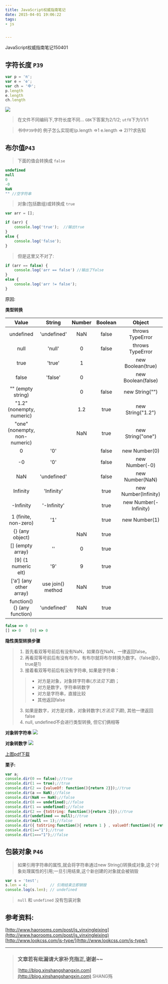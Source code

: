 ```yaml
---
title: JavaScript权威指南笔记
date: 2015-04-01 19:06:22
tags:
- js


---
```


JavaScript权威指南笔记150401
<!-- more -->



## 字符长度 `P39`

```js
var p = 'π';
var e = 'e';
var ch = '中';
p.length
e.length
ch.length
```

![](https://raw.githubusercontent.com/xinshangshangxin/hexo-blog/gh-pages/img/Definitive_Guide_js/str_len.png)
> 在文件不同编码下,字符长度不同...
> `GBK`下答案为2/1/2; `utf8`下为1/1/1

> 书中`P39`中的 例子怎么实现呢(p.length =>1  e.length => 2)??求告知

## 布尔值`P43`

> 下面的值会转换成 `false`

```js
undefined
null
0
-0
NaN
"" //空字符串
```
> 对象(包括数组)或转换成 `true`

```js
var arr = [];

if (arr) {
    console.log('true');  //输出true
}
else {
    console.log('false');
}
```
> 但是这里又不对了:

```js
if (arr == false) {
    console.log('arr == false') //输出了false
}
else {
    console.log('arr != false');
}
```

原因:


**类型转换**

Value       | String    |	Number|	Boolean	| Object 
:------:    |:-----:    |:-----: |:------: |:-------:
undefined   |'undefined' |	NaN	|false	|throws TypeError
null	    |'null'	|0	|false	|throws TypeError
true	|'true'	    |1	 ||	new Boolean(true)|
false	|'false'	|0	 ||	new Boolean(false)|
"" (empty string)|	 	|0	|false	|new String("")
"1.2" (nonempty, numeric)|	 	|1.2|	true|	new String("1.2")
"one" (nonempty, non-numeric)|	 	|NaN	|true	|new String("one")
0	|'0'	 ||	false|	new Number(0)|
-0	|'0'	 ||	false|	new Number(-0)
NaN	|'undefined'	 ||	false	|new Number(NaN)
Infinity|	'Infinity'	 ||	true|	new Number(Infinity)
-Infinity|	'-Infinity'	 ||	true|	new Number(-Infinity)
1 (finite, non-zero)|	'1'	 ||	true|	new Number(1)
{} (any object)	 ||	NaN	|true	 
[] (empty array)|	''	|0|	true	 
[9] (1 numeric elt)	|'9'	|9	|true	 
[‘a’] (any other array)|	use join() method|	NaN	|true	 
function(){} (any function)	|'undefined'|	NaN|	true	 


```js
false => 0
[] => 0    [0] => 0
```

**隐性类型转换步骤**
> 1. 首先看双等号前后有没有NaN，如果存在NaN，一律返回false。
> 2. 再看双等号前后有没有布尔，有布尔就将布尔转换为数字。（false是0，true是1）
> 3. 接着看双等号前后有没有字符串, 如果是字符串：
>> - 对方是对象，对象转字符串(*方法见下面*)；
>> - 对方是数字，字符串转数字
>> - 对方是字符串，直接比较
>> - 其他返回false
> 3. 如果是数字，对方是对象，对象转数字(*方法见下面*), 其他一律返回false
> 4. null, undefined不会进行类型转换, 但它们俩相等


**对象转字符串**
![](https://raw.githubusercontent.com/xinshangshangxin/hexo-blog/gh-pages/img/Definitive_Guide_js/obj2str.png)

**对象转数字**
![](https://raw.githubusercontent.com/xinshangshangxin/hexo-blog/gh-pages/img/Definitive_Guide_js/obj2nu.png)

[上图pdf下载](https://raw.githubusercontent.com/xinshangshangxin/hexo-blog/gh-pages/other/Definitive_Guide_js/obj2nu_str.pdf)


**栗子:**
```js
var a;
console.dir(0 == false);//true
console.dir(1 == true);//true
console.dir(2 == {valueOf: function(){return 2}});//true
console.dir(a == NaN);//false
console.dir(NaN == NaN);//false
console.dir(8 == undefined);//false
console.dir(1 == undefined);//false
console.dir(2 == {toString: function(){return 2}});//true
console.dir(undefined == null);//true
console.dir(null == 1);//false
console.dir({ toString:function(){ return 1 } , valueOf:function(){ return [] }} == 1);//true
console.dir(1=="1");//true
console.dir(1==="1");//false
```


## 包装对象 `P46`
> 如果引用字符串的属性,就会将字符串通过new String()转换成对象,这个对象处理属性的引用;一旦引用结束,这个新创建的对象就会被销毁

```js
var s = 'test';
s.len = 4;          // 引用结束立即销毁
console.log(s.len); // undefined
```

> `null` 和 `undefined` 没有包装对象


## 参考资料:

[http://www.haorooms.com/post/js_yinxingleixing](http://www.haorooms.com/post/js_yinxingleixing)
[http://www.lookcss.com/js-type/](http://www.lookcss.com/js-type/)

-----------------------

> ### 文章若有纰漏请大家补充指正,谢谢~~
> [http://blog.xinshangshangxin.com](http://blog.xinshangshangxin.com) SHANG殇


  [1]: ./1427879165966.jpg "1427879165966.jpg"

